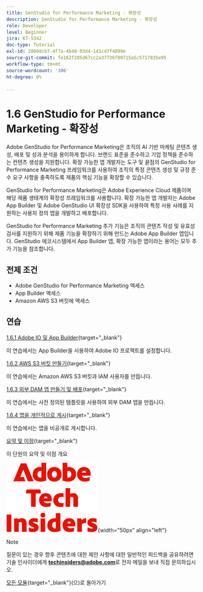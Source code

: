 ```yaml
---
title: GenStudio for Performance Marketing - 확장성
description: GenStudio for Performance Marketing - 확장성
role: Developer
level: Beginner
jira: KT-5342
doc-type: Tutorial
exl-id: 2860dcb7-4f7a-4b48-93d4-141cd7f4899e
source-git-commit: fe162f285d67cc2a37736f80715a5c5717835e95
workflow-type: tm+mt
source-wordcount: '306'
ht-degree: 0%

---
```


# 1.6 GenStudio for Performance Marketing - 확장성

Adobe GenStudio for Performance Marketing은 조직의 AI 기반 마케팅 콘텐츠 생성, 배포 및 성과 분석을 용이하게 합니다. 브랜드 표준을 준수하고 기업 정책을 준수하는 컨텐츠 생성을 지원합니다. 확장 가능한 앱 개발자는 도구 및 끝점의 GenStudio for Performance Marketing 프레임워크를 사용하여 조직의 특정 콘텐츠 생성 및 규정 준수 요구 사항을 충족하도록 제품의 핵심 기능을 확장할 수 있습니다.

GenStudio for Performance Marketing은 Adobe Experience Cloud 제품이며 해당 제품 생태계의 확장성 프레임워크를 사용합니다. 확장 가능한 앱 개발자는 Adobe App Builder 및 Adobe GenStudio UI 확장성 SDK을 사용하여 특정 사용 사례를 지원하는 사용자 정의 앱을 개발하고 배포합니다.

GenStudio for Performance Marketing 추가 기능은 조직의 콘텐츠 작성 및 유효성 검사를 지원하기 위해 제품 기능을 확장하기 위해 만드는 Adobe App Builder 앱입니다. GenStudio 에코시스템에서 App Builder 앱, 확장 가능한 앱이라는 용어는 모두 추가 기능을 참조합니다.

## 전제 조건

- Adobe GenStudio for Performance Marketing 액세스
- App Builder 액세스
- Amazon AWS S3 버킷에 액세스

## 연습

[1.6.1 Adobe IO 및 App Builder](./ex1.md){target="_blank"}

이 연습에서는 App Builder을 사용하여 Adobe IO 프로젝트를 설정합니다.

[1.6.2 AWS S3 버킷 만들기](./ex2.md){target="_blank"}

이 연습에서는 Amazon AWS S3 버킷과 IAM 사용자를 만듭니다.

[1.6.3 외부 DAM 앱 만들기 및 배포](./ex3.md){target="_blank"}

이 연습에서는 사전 정의된 템플릿을 사용하여 외부 DAM 앱을 만듭니다.

[1.6.4 앱을 개인적으로 게시](./ex4.md){target="_blank"}

이 연습에서는 앱을 비공개로 게시합니다.

[요약 및 이점](./summary.md){target="_blank"}

이 단원의 요약 및 이점 개요

![기술 내부자](./../../../assets/images/techinsiders.png){width="50px" align="left"}

>[!NOTE]
>
>질문이 있는 경우 향후 콘텐츠에 대한 제안 사항에 대한 일반적인 피드백을 공유하려면 기술 인사이더에게 **techinsiders@adobe.com**&#x200B;로 전자 메일을 보내 직접 문의하십시오.

[모든 모듈](../../../overview.md){target="_blank"}(으)로 돌아가기
